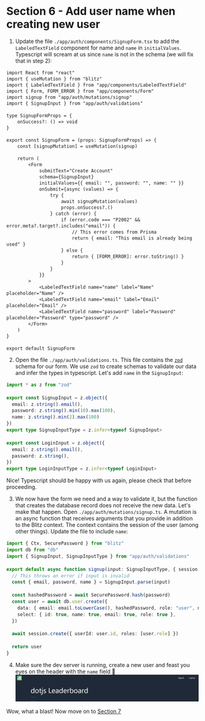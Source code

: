 # Section 6 - Add user name when creating new user
1) Update the file `./app/auth/components/SignupForm.tsx` to add the `LabeledTextField` component for name and `name` in `initialValues`. Typescript will scream at us since `name` is not in the schema (we will fix that in step 2):
```tsx
import React from "react"
import { useMutation } from "blitz"
import { LabeledTextField } from "app/components/LabeledTextField"
import { Form, FORM_ERROR } from "app/components/Form"
import signup from "app/auth/mutations/signup"
import { SignupInput } from "app/auth/validations"

type SignupFormProps = {
	onSuccess?: () => void
}

export const SignupForm = (props: SignupFormProps) => {
	const [signupMutation] = useMutation(signup)

	return (
		<Form
			submitText="Create Account"
			schema={SignupInput}
			initialValues={{ email: "", password: "", name: "" }}
			onSubmit={async (values) => {
				try {
					await signupMutation(values)
					props.onSuccess?.()
				} catch (error) {
					if (error.code === "P2002" && error.meta?.target?.includes("email")) {
						// This error comes from Prisma
						return { email: "This email is already being used" }
					} else {
						return { [FORM_ERROR]: error.toString() }
					}
				}
			}}
		>
			<LabeledTextField name="name" label="Name" placeholder="Name" />
			<LabeledTextField name="email" label="Email" placeholder="Email" />
			<LabeledTextField name="password" label="Password" placeholder="Password" type="password" />
		</Form>
	)
}

export default SignupForm
```
2) Open the file `./app/auth/validations.ts`. This file contains the [`zod`](https://www.npmjs.com/package/zod) schema for our form. We use `zod` to create schemas to validate our data and infer the types in typescript. Let's add `name` in the `SignupInput`:
```ts
import * as z from "zod"

export const SignupInput = z.object({
  email: z.string().email(),
  password: z.string().min(10).max(100),
  name: z.string().min(2).max(100)
})
export type SignupInputType = z.infer<typeof SignupInput>

export const LoginInput = z.object({
  email: z.string().email(),
  password: z.string(),
})
export type LoginInputType = z.infer<typeof LoginInput>
```
Nice! Typescript should be happy with us again, please check that before proceeding.

3) We now have the form we need and a way to validate it, but the function that creates the database record does not receive the new data. Let's make that happen.
Open `./app/auth/mutations/signup.ts`. A mutation is an async function that receives arguments that you provide in addition to the Blitz context. The context contains the session of the user (among other things). Update the file to include `name`:
```ts
import { Ctx, SecurePassword } from "blitz"
import db from "db"
import { SignupInput, SignupInputType } from "app/auth/validations"

export default async function signup(input: SignupInputType, { session }: Ctx) {
  // This throws an error if input is invalid
  const { email, password, name } = SignupInput.parse(input)

  const hashedPassword = await SecurePassword.hash(password)
  const user = await db.user.create({
    data: { email: email.toLowerCase(), hashedPassword, role: "user", name },
    select: { id: true, name: true, email: true, role: true },
  })

  await session.create({ userId: user.id, roles: [user.role] })

  return user
}
```

4) Make sure the dev server is running, create a new user and feast you eyes on the header with the `name` field 🎉
![header with name](./header-with-name.png)

Wow, what a blast! Now move on to [Section 7](../seven)
